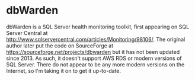 # dbWarden

dbWarden is a SQL Server health monitoring toolkit, first appearing on SQL Server Central at http://www.sqlservercentral.com/articles/Monitoring/98106/.
The original author later put the code on SourceForge at https://sourceforge.net/projects/dbwarden but it has not been updated since 2013.
As such, it doesn't support AWS RDS or modern versions of SQL Server. There do not appear to be any more modern versions on the Internet, so I'm taking it on to get it up-to-date.
